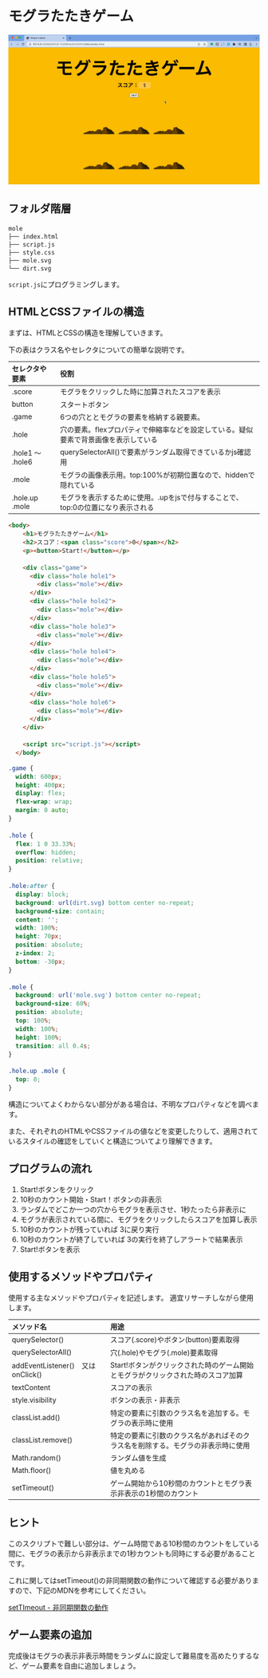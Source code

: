 # モグラたたきゲーム

![モグラたたきゲーム](mole.gif)

## フォルダ階層

```
mole
├── index.html
├── script.js
├── style.css
├── mole.svg
└── dirt.svg
```

`script.js`にプログラミングします。

## HTMLとCSSファイルの構造

まずは、HTMLとCSSの構造を理解していきます。

下の表はクラス名やセレクタについての簡単な説明です。

|セレクタや要素|役割|
|:--|:--|
|.score|モグラをクリックした時に加算されたスコアを表示|
|button|スタートボタン|
|.game|6つの穴ととモグラの要素を格納する親要素。|
|.hole|穴の要素。flexプロパティで伸縮率などを設定している。疑似要素で背景画像を表示している|
|.hole1 〜 .hole6|querySelectorAll()で要素がランダム取得できているかjs確認用|
|.mole|モグラの画像表示用。top:100%が初期位置なので、hiddenで隠れている|
|.hole.up .mole|モグラを表示するために使用。.upをjsで付与することで、　top:0の位置になり表示される|


```html
<body>
    <h1>モグラたたきゲーム</h1>
    <h2>スコア：<span class="score">0</span></h2>
    <p><button>Start!</button></p>

    <div class="game">
      <div class="hole hole1">
        <div class="mole"></div>
      </div>
      <div class="hole hole2">
        <div class="mole"></div>
      </div>
      <div class="hole hole3">
        <div class="mole"></div>
      </div>
      <div class="hole hole4">
        <div class="mole"></div>
      </div>
      <div class="hole hole5">
        <div class="mole"></div>
      </div>
      <div class="hole hole6">
        <div class="mole"></div>
      </div>
    </div>

    <script src="script.js"></script>
  </body>
```

```css
.game {
  width: 600px;
  height: 400px;
  display: flex;
  flex-wrap: wrap;
  margin: 0 auto;
}

.hole {
  flex: 1 0 33.33%;
  overflow: hidden;
  position: relative;
}

.hole:after {
  display: block;
  background: url(dirt.svg) bottom center no-repeat;
  background-size: contain;
  content: '';
  width: 100%;
  height: 70px;
  position: absolute;
  z-index: 2;
  bottom: -30px;
}

.mole {
  background: url('mole.svg') bottom center no-repeat;
  background-size: 60%;
  position: absolute;
  top: 100%;
  width: 100%;
  height: 100%;
  transition: all 0.4s;
}

.hole.up .mole {
  top: 0;
}

```

構造についてよくわからない部分がある場合は、不明なプロパティなどを調べます。

また、それぞれのHTMLやCSSファイルの値などを変更したりして、適用されているスタイルの確認をしていくと構造についてより理解できます。

## プログラムの流れ

1. Start!ボタンをクリック
2. 10秒のカウント開始・Start！ボタンの非表示
3. ランダムでどこか一つの穴からモグラを表示させ、1秒たったら非表示に
4. モグラが表示されている間に、モグラをクリックしたらスコアを加算し表示
5. 10秒のカウントが残っていれば 3に戻り実行
6. 10秒のカウントが終了していれば 3の実行を終了しアラートで結果表示
7. Start!ボタンを表示


## 使用するメソッドやプロパティ


使用する主なメソッドやプロパティを記述します。
適宜リサーチしながら使用します。

|メソッド名|用途|
|:--|:--|
|querySelector()|スコア(.score)やボタン(button)要素取得|
|querySelectorAll()|穴(.hole)やモグラ(.mole)要素取得|
|addEventListener()　又は onClick()|Start!ボタンがクリックされた時のゲーム開始とモグラがクリックされた時のスコア加算|
|textContent|スコアの表示|
|style.visibility|ボタンの表示・非表示|
|classList.add()|特定の要素に引数のクラス名を追加する。モグラの表示時に使用|
|classList.remove()|特定の要素に引数のクラス名があればそのクラス名を削除する。モグラの非表示時に使用|
|Math.random()|ランダム値を生成|
|Math.floor()|値を丸める|
|setTimeout()|ゲーム開始から10秒間のカウントとモグラ表示非表示の1秒間のカウント|


## ヒント


このスクリプトで難しい部分は、ゲーム時間である10秒間のカウントをしている間に、モグラの表示から非表示までの1秒カウントも同時にする必要があることです。

これに関してはsetTimeout()の非同期関数の動作について確認する必要がありますので、下記のMDNを参考にしてください。

[setTImeout - 非同期関数の動作](https://developer.mozilla.org/ja/docs/Web/API/setTimeout#%E9%9D%9E%E5%90%8C%E6%9C%9F%E9%96%A2%E6%95%B0%E3%81%AE%E5%8B%95%E4%BD%9C)

## ゲーム要素の追加

完成後はモグラの表示非表示時間をランダムに設定して難易度を高めたりするなど、ゲーム要素を自由に追加しましょう。
